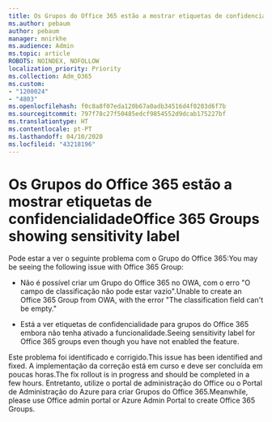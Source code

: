 ```yaml
---
title: Os Grupos do Office 365 estão a mostrar etiquetas de confidencialidade
ms.author: pebaum
author: pebaum
manager: mnirkhe
ms.audience: Admin
ms.topic: article
ROBOTS: NOINDEX, NOFOLLOW
localization_priority: Priority
ms.collection: Adm_O365
ms.custom:
- "1200024"
- "4803"
ms.openlocfilehash: f0c8a8f07eda120b67a0adb34516d4f0203d6f7b
ms.sourcegitcommit: 797f78c27f50485edcf9854552d9dcab175227bf
ms.translationtype: HT
ms.contentlocale: pt-PT
ms.lasthandoff: 04/10/2020
ms.locfileid: "43218196"
---
```

# <a name="office-365-groups-showing-sensitivity-label"></a><span data-ttu-id="24cac-102">Os Grupos do Office 365 estão a mostrar etiquetas de confidencialidade</span><span class="sxs-lookup"><span data-stu-id="24cac-102">Office 365 Groups showing sensitivity label</span></span>

<span data-ttu-id="24cac-103">Pode estar a ver o seguinte problema com o Grupo do Office 365:</span><span class="sxs-lookup"><span data-stu-id="24cac-103">You may be seeing the following issue with Office 365 Group:</span></span>

- <span data-ttu-id="24cac-104">Não é possível criar um Grupo do Office 365 no OWA, com o erro "O campo de classificação não pode estar vazio".</span><span class="sxs-lookup"><span data-stu-id="24cac-104">Unable to create an Office 365 Group from OWA, with the error "The classification field can't be empty."</span></span>

- <span data-ttu-id="24cac-105">Está a ver etiquetas de confidencialidade para grupos do Office 365 embora não tenha ativado a funcionalidade.</span><span class="sxs-lookup"><span data-stu-id="24cac-105">Seeing sensitivity label for Office 365 groups even though you have not enabled the feature.</span></span>

<span data-ttu-id="24cac-106">Este problema foi identificado e corrigido.</span><span class="sxs-lookup"><span data-stu-id="24cac-106">This issue has been identified and fixed.</span></span> <span data-ttu-id="24cac-107">A implementação da correção está em curso e deve ser concluída em poucas horas.</span><span class="sxs-lookup"><span data-stu-id="24cac-107">The fix rollout is in progress and should be completed in a few hours.</span></span> <span data-ttu-id="24cac-108">Entretanto, utilize o portal de administração do Office ou o Portal de Administração do Azure para criar Grupos do Office 365.</span><span class="sxs-lookup"><span data-stu-id="24cac-108">Meanwhile, please use Office admin portal or Azure Admin Portal to create Office 365 Groups.</span></span>  
